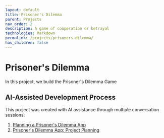 ```yaml
---
layout: default
title: Prisoner's Dilemma 
parent: Projects
nav_order: 2
description: A game of cooperation or betrayal
technologies: Markdown
permalink: /projects/prisoners-dilemma/
has_children: false
---
```


# Prisoner's Dilemma

In this project, we build the Prisoner's Dilemma Game

## AI-Assisted Development Process

This project was created with AI assistance through multiple conversation sessions:

1. [Planning a Prisoner's Dilemma App](https://claude.ai/share/60c9bcf2-5fbf-4248-8ad0-4a2921de4196)
2. [Prisoner's Dilemma App: Project Planning](https://claude.ai/share/8bbfc39a-2608-4317-8a17-91f88cc5594d)